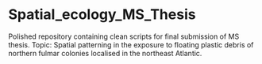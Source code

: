 # Spatial_ecology_MS_Thesis
Polished repository containing clean scripts for final submission of MS thesis. Topic: Spatial patterning in the exposure to floating plastic debris of northern fulmar colonies localised in the northeast Atlantic.
